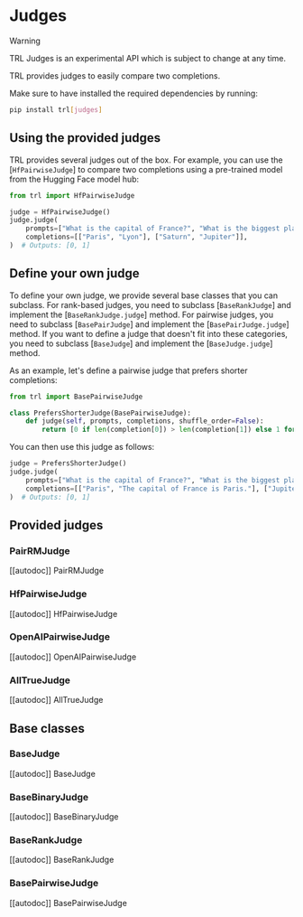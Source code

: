 # Judges

> [!WARNING]
> TRL Judges is an experimental API which is subject to change at any time.

TRL provides judges to easily compare two completions.

Make sure to have installed the required dependencies by running:

```bash
pip install trl[judges]
```

## Using the provided judges

TRL provides several judges out of the box. For example, you can use the [`HfPairwiseJudge`] to compare two completions using a pre-trained model from the Hugging Face model hub:

```python
from trl import HfPairwiseJudge

judge = HfPairwiseJudge()
judge.judge(
    prompts=["What is the capital of France?", "What is the biggest planet in the solar system?"],
    completions=[["Paris", "Lyon"], ["Saturn", "Jupiter"]],
)  # Outputs: [0, 1]
```

## Define your own judge

To define your own judge, we provide several base classes that you can subclass. For rank-based judges, you need to subclass [`BaseRankJudge`] and implement the [`BaseRankJudge.judge`] method. For pairwise judges, you need to subclass [`BasePairJudge`] and implement the [`BasePairJudge.judge`] method. If you want to define a judge that doesn't fit into these categories, you need to subclass [`BaseJudge`] and implement the [`BaseJudge.judge`] method.

As an example, let's define a pairwise judge that prefers shorter completions:

```python
from trl import BasePairwiseJudge

class PrefersShorterJudge(BasePairwiseJudge):
    def judge(self, prompts, completions, shuffle_order=False):
        return [0 if len(completion[0]) > len(completion[1]) else 1 for completion in completions]
```

You can then use this judge as follows:

```python
judge = PrefersShorterJudge()
judge.judge(
    prompts=["What is the capital of France?", "What is the biggest planet in the solar system?"],
    completions=[["Paris", "The capital of France is Paris."], ["Jupiter is the biggest planet in the solar system.", "Jupiter"]],
)  # Outputs: [0, 1]
```

## Provided judges

### PairRMJudge

[[autodoc]] PairRMJudge

### HfPairwiseJudge

[[autodoc]] HfPairwiseJudge

### OpenAIPairwiseJudge

[[autodoc]] OpenAIPairwiseJudge

### AllTrueJudge

[[autodoc]] AllTrueJudge

## Base classes

### BaseJudge

[[autodoc]] BaseJudge

### BaseBinaryJudge

[[autodoc]] BaseBinaryJudge

### BaseRankJudge

[[autodoc]] BaseRankJudge

### BasePairwiseJudge

[[autodoc]] BasePairwiseJudge
